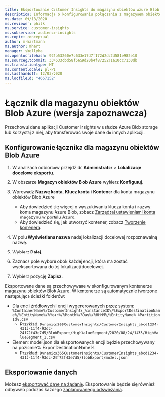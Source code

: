 ```yaml
---
title: Eksportowanie Customer Insights do magazynu obiektów Azure Blob
description: Informacje o konfigurowaniu połączenia z magazynem obiektów Blob Azure.
ms.date: 09/18/2020
ms.reviewer: philk
ms.service: customer-insights
ms.subservice: audience-insights
ms.topic: conceptual
author: m-hartmann
ms.author: mhart
manager: shellyha
ms.openlocfilehash: 925b53260e7c633e17d7f172d2dd2d581e982e10
ms.sourcegitcommit: 334633cbd58f5659d20b4f87252c1a10cc7130db
ms.translationtype: HT
ms.contentlocale: pl-PL
ms.lasthandoff: 12/03/2020
ms.locfileid: "4667152"
---
```

# <a name="connector-for-azure-blob-storage-preview"></a>Łącznik dla magazynu obiektów Blob Azure (wersja zapoznawcza)

Przechowuj dane aplikacji Customer Insights w usłudze Azure Blob storage lub korzystaj z niej, aby transferować swoje dane do innych aplikacji.

## <a name="configure-the-connector-for-azure-blob-storage"></a>Konfigurowanie łącznika dla magazynu obiektów Blob Azure

1. W analizach odbiorców przejdź do **Administrator** > **Lokalizacje docelowe eksportu**.

1. W obszarze **Magazyn obiektów Blob Azure** wybierz **Konfiguruj**.

1. Wprowadź **Nazwę konta**, **Klucz konta** i **Kontener** dla konta magazynu obiektów Blob Azure.
    - Aby dowiedzieć się więcej o wyszukiwaniu klucza konta i nazwy konta magazynu Azure Blob, zobacz [Zarządzaj ustawieniami konta magazynu w portalu Azure](https://docs.microsoft.com/azure/storage/common/storage-account-manage).
    - Aby dowiedzieć się, jak utworzyć kontener, zobacz [Tworzenie kontenera](https://docs.microsoft.com/azure/storage/blobs/storage-quickstart-blobs-portal#create-a-container).

1. W polu **Wyświetlana nazwa** nadaj lokalizacji docelowej rozpoznawalną nazwę.

1. Wybierz **Dalej**.

1. Zaznacz pole wyboru obok każdej encji, która ma zostać wyeksportowana do tej lokalizacji docelowej.

1. Wybierz pozycję **Zapisz**.

Eksportowane dane są przechowywane w skonfigurowanym kontenerze magazynu obiektów Blob Azure. W kontenerze są automatycznie tworzone następujące ścieżki folderów:

- Dla encji źródłowych i encji wygenerowanych przez system: `%ContainerName%/CustomerInsights_%instanceID%/%ExportDestinationName%/%EntityName%/%Year%/%Month%/%Day%/%HHMM%/%EntityName%_%PartitionId%.csv`
  - Przykład: `Dynamics365CustomerInsights/CustomerInsights_abcd1234-4312-11f4-93dc-24f72f43e7d5/BlobExport/HighValueSegment/2020/08/24/1433/HighValueSegment_1.csv`
- Element model.json dla eksportowanych encji będzie przechowywany na poziomie% ExportDestinationName%
  - Przykład: `Dynamics365CustomerInsights/CustomerInsights_abcd1234-4312-11f4-93dc-24f72f43e7d5/BlobExport/model.json`

## <a name="export-the-data"></a>Eksportowanie danych

Możesz [eksportować dane na żądanie](/export-destinations.md#export-data-on-demand). Eksportowanie będzie się również odbywało podczas każdego [zaplanowanego odświeżania](system.md#schedule-tab).
